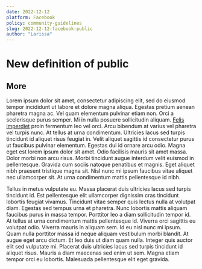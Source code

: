 ```yaml
---
date: 2022-12-12
platform: Facebook
policy: community-guidelines
slug: 2022-12-12-facebook-public
author: "Larissa"
---
```


# New definition of public

## More

Lorem ipsum dolor sit amet, consectetur adipiscing elit, sed do eiusmod tempor incididunt ut labore et dolore magna aliqua. Egestas pretium aenean pharetra magna ac. Vel quam elementum pulvinar etiam non. Orci a scelerisque purus semper. Mi in nulla posuere sollicitudin aliquam. [Felis imperdiet](http://www.irgendwohin.de) proin fermentum leo vel orci. Arcu bibendum at varius vel pharetra vel turpis nunc. At tellus at urna condimentum. Ultricies lacus sed turpis tincidunt id aliquet risus feugiat in. Velit aliquet sagittis id consectetur purus ut faucibus pulvinar elementum. Egestas dui id ornare arcu odio. Magna eget est lorem ipsum dolor sit amet. Odio facilisis mauris sit amet massa. Dolor morbi non arcu risus. Morbi tincidunt augue interdum velit euismod in pellentesque. Gravida cum sociis natoque penatibus et magnis. Eget aliquet nibh praesent tristique magna sit. Nisl nunc mi ipsum faucibus vitae aliquet nec ullamcorper sit. At urna condimentum mattis pellentesque id nibh.

Tellus in metus vulputate eu. Massa placerat duis ultricies lacus sed turpis tincidunt id. Est pellentesque elit ullamcorper dignissim cras tincidunt lobortis feugiat vivamus. Tincidunt vitae semper quis lectus nulla at volutpat diam. Egestas sed tempus urna et pharetra. Nunc lobortis mattis aliquam faucibus purus in massa tempor. Porttitor leo a diam sollicitudin tempor id. At tellus at urna condimentum mattis pellentesque id. Viverra orci sagittis eu volutpat odio. Viverra mauris in aliquam sem. Id eu nisl nunc mi ipsum. Quam nulla porttitor massa id neque aliquam vestibulum morbi blandit. At augue eget arcu dictum. Et leo duis ut diam quam nulla. Integer quis auctor elit sed vulputate mi. Placerat duis ultricies lacus sed turpis tincidunt id aliquet risus. Mauris a diam maecenas sed enim ut sem. Magna etiam tempor orci eu lobortis. Malesuada pellentesque elit eget gravida.